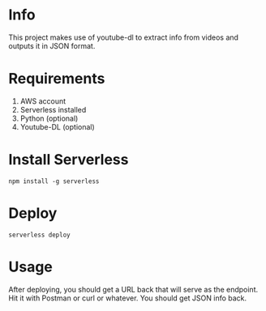 # Info
This project makes use of youtube-dl to extract info from videos and outputs it in JSON format.

# Requirements
1. AWS account
2. Serverless installed
3. Python (optional)
4. Youtube-DL (optional)

# Install Serverless
`npm install -g serverless`

# Deploy
`serverless deploy`

# Usage
After deploying, you should get a URL back that will serve as the endpoint. Hit it with Postman or curl or whatever. You should get JSON info back.
